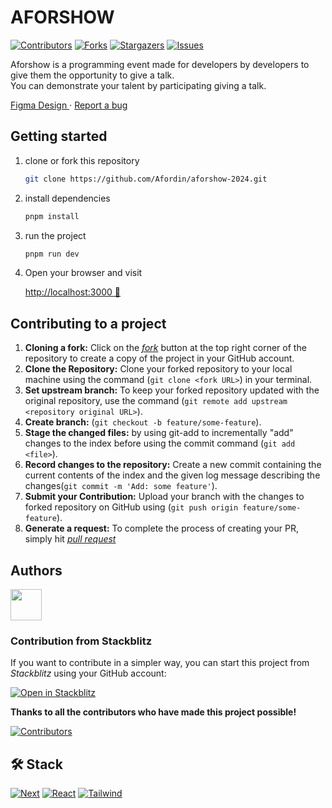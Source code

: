# AFORSHOW

[![Contributors][contributors-shield]][contributors-url]
[![Forks][forks-shield]][forks-url]
[![Stargazers][stars-shield]][stars-url]
[![Issues][issues-shield]][issues-url]

Aforshow is a programming event made for developers by developers to give them the opportunity to give a talk.
<br />
You can demonstrate your talent by participating giving a talk.

[Figma Design
](https://www.figma.com/file/oB8OIzcBcSUIBXDmmp46mb/Variety-Designs?type=design&node-id=1203-960&mode=design&t=MtKYUyZD2jwNeTxp-0) · [Report a bug](https://github.com/Afordin/aforshow-2024/issues)

</div>

<!-- ## Screenshots -->

<!-- ![image](https://github.com/jarrisondev/hackafor-2/assets/62910118/46a63f8c-4b59-453b-a2fd-d3f12f854673)

![image](https://github.com/jarrisondev/hackafor-2/assets/62910118/19e32117-2118-4a26-908e-469e3a478755) -->

## Getting started

1. clone or fork this repository

   ```sh
   git clone https://github.com/Afordin/aforshow-2024.git
   ```

2. install dependencies

   ```bash
   pnpm install
   ```

3. run the project
   ```bash
   pnpm run dev
   ```
4. Open your browser and visit

   [http://localhost:3000 🌺](http://localhost:3000)

## Contributing to a project

1. **Cloning a fork:**
   Click on the [_fork_](https://github.com/Afordin/aforshow-2024/fork) button at the top right corner of the repository to create a copy of the project in your GitHub account.
2. **Clone the Repository:** Clone your forked repository to your local machine using the command (`git clone <fork URL>`) in your terminal.
3. **Set upstream branch:** To keep your forked repository updated with the original repository, use the command (`git remote add upstream <repository original URL>`).
4. **Create branch:** (`git checkout -b feature/some-feature`).
5. **Stage the changed files:** by using git-add to incrementally "add" changes to the index before using the commit command (`git add <file>`).
6. **Record changes to the repository:** Create a new commit containing the current contents of the index and the given log message describing the changes(`git commit -m 'Add: some feature'`).
7. **Submit your Contribution:** Upload your branch with the changes to forked repository on GitHub using (`git push origin feature/some-feature`).
8. **Generate a request:** To complete the process of creating your PR, simply hit [_pull request_](https://github.com/Afordin/aforshow-2024/pulls)

## Authors

<a href="https://github.com/afordigital">
   <img width="50px" src="https://avatars.githubusercontent.com/u/43246362?v=4" />
</a>

### Contribution from Stackblitz

If you want to contribute in a simpler way, you can start this project from _Stackblitz_ using your GitHub account:

[![Open in Stackblitz](https://developer.stackblitz.com/img/open_in_stackblitz.svg)](https://stackblitz.com/github/Afordin/aforshow-2024)

**Thanks to all the contributors who have made this project possible!**

[![Contributors](https://contrib.rocks/image?repo=Afordin/aforshow-2024)](https://github.com/Afordin/aforshow-2024/graphs/contributors)

## 🛠️ Stack

[![Next][next-badge]][next-url]
[![React][react-badge]][react-url]
[![Tailwind][tailwind-badge]][tailwind-url]

[contributors-shield]: https://img.shields.io/github/contributors/Afordin/aforshow-2024.svg?style=for-the-badge
[contributors-url]: https://github.com/Afordin/aforshow-2024/graphs/contributors
[forks-shield]: https://img.shields.io/github/forks/Afordin/aforshow-2024.svg?style=for-the-badge
[forks-url]: https://github.com/Afordin/aforshow-2024/network/members
[stars-shield]: https://img.shields.io/github/stars/Afordin/aforshow-2024.svg?style=for-the-badge
[stars-url]: https://github.com/Afordin/aforshow-2024/stargazers
[issues-shield]: https://img.shields.io/github/issues/Afordin/aforshow-2024.svg?style=for-the-badge
[issues-url]: https://github.com/Afordin/aforshow-2024/issues
[next-url]: https://nextjs.org/
[react-url]: https://reactjs.org/
[tailwind-url]: https://tailwindcss.com/
[next-badge]: https://img.shields.io/badge/next.js-000000?style=for-the-badge&logo=nextdotjs&logoColor=333
[react-badge]: https://img.shields.io/badge/React-61DAFB?style=for-the-badge&logo=react&logoColor=333
[tailwind-badge]: https://img.shields.io/badge/-Tailwind%20CSS-%231a202c?style=for-the-badge&logo=tailwind-css
